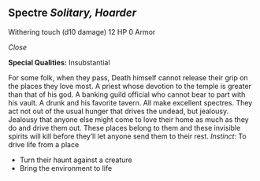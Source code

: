## Spectre _Solitary, Hoarder_

Withering touch (d10 damage) 12 HP 0 Armor

_Close_

**Special Qualities:** Insubstantial

For some folk, when they pass, Death himself cannot release their grip on the places they love most. A priest whose devotion to the temple is greater than that of his god. A banking guild official who cannot bear to part with his vault. A drunk and his favorite tavern. All make excellent spectres. They act not out of the usual hunger that drives the undead, but jealousy. Jealousy that anyone else might come to love their home as much as they do and drive them out. These places belong to them and these invisible spirits will kill before they’ll let anyone send them to their rest. _Instinct_: To drive life from a place

-   Turn their haunt against a creature
-   Bring the environment to life
